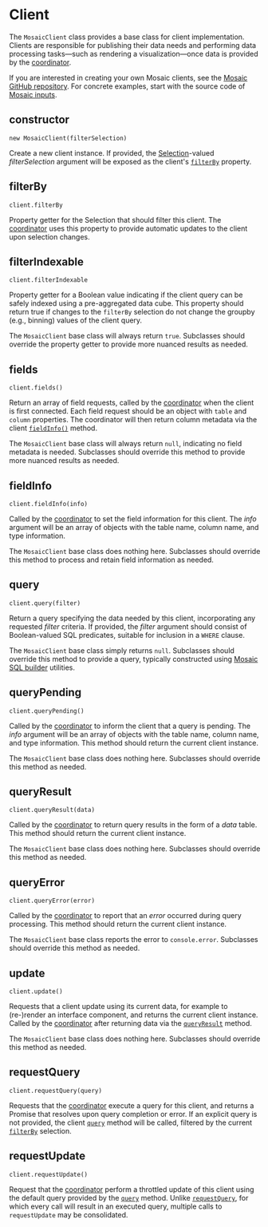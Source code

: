 # Client

The `MosaicClient` class provides a base class for client implementation.
Clients are responsible for publishing their data needs and performing data processing tasks&mdash;such as rendering a visualization&mdash;once data is provided by the [coordinator](./coordinator).

If you are interested in creating your own Mosaic clients, see the [Mosaic GitHub repository](https://github.com/uwdata/mosaic).
For concrete examples, start with the source code of [Mosaic inputs](https://github.com/uwdata/mosaic/tree/main/packages/inputs/src).

## constructor

`new MosaicClient(filterSelection)`

Create a new client instance. If provided, the [Selection](./selection)-valued _filterSelection_ argument will be exposed as the client's [`filterBy`](#filterby) property.

## filterBy

`client.filterBy`

Property getter for the Selection that should filter this client.
The [coordinator](./coordinator) uses this property to provide automatic updates to the client upon selection changes.

## filterIndexable

`client.filterIndexable`

Property getter for a Boolean value indicating if the client query can be safely indexed using a pre-aggregated data cube.
This property should return true if changes to the `filterBy` selection do not change the groupby (e.g., binning) values of the client query.

The `MosaicClient` base class will always return `true`.
Subclasses should override the property getter to provide more nuanced results as needed.

## fields

`client.fields()`

Return an array of field requests, called by the [coordinator](./coordinator) when the client is first connected.
Each field request should be an object with `table` and `column` properties.
The coordinator will then return column metadata via the client [`fieldInfo()`](#fieldinfo) method.

The `MosaicClient` base class will always return `null`, indicating no field metadata is needed.
Subclasses should override this method to provide more nuanced results as needed.

## fieldInfo

`client.fieldInfo(info)`

Called by the [coordinator](./coordinator) to set the field information for this client.
The _info_ argument will be an array of objects with the table name, column name, and type information.

The `MosaicClient` base class does nothing here.
Subclasses should override this method to process and retain field information as needed.

## query

`client.query(filter)`

Return a query specifying the data needed by this client, incorporating any requested _filter_ criteria.
If provided, the _filter_ argument should consist of Boolean-valued SQL predicates, suitable for inclusion in a `WHERE` clause.

The `MosaicClient` base class simply returns `null`.
Subclasses should override this method to provide a query, typically constructed using [Mosaic SQL builder](/sql/) utilities.

## queryPending

`client.queryPending()`

Called by the [coordinator](./coordinator) to inform the client that a query is pending.
The _info_ argument will be an array of objects with the table name, column name, and type information.
This method should return the current client instance.

The `MosaicClient` base class does nothing here.
Subclasses should override this method as needed.

## queryResult

`client.queryResult(data)`

Called by the [coordinator](./coordinator) to return query results in the form of a _data_ table. This method should return the current client instance.

The `MosaicClient` base class does nothing here.
Subclasses should override this method as needed.

## queryError

`client.queryError(error)`

Called by the [coordinator](./coordinator) to report that an _error_ occurred during query processing. This method should return the current client instance.

The `MosaicClient` base class reports the error to `console.error`.
Subclasses should override this method as needed.

## update

`client.update()`

Requests that a client update using its current data, for example to (re-)render an interface component, and returns the current client instance.
Called by the [coordinator](./coordinator) after returning data via the [`queryResult`](#queryresult) method.

The `MosaicClient` base class does nothing here.
Subclasses should override this method as needed.

## requestQuery

`client.requestQuery(query)`

Requests that the [coordinator](./coordinator) execute a query for this client, and returns a Promise that resolves upon query completion or error.
If an explicit query is not provided, the client [`query`](#query) method will be called, filtered by the current [`filterBy`](#filterby) selection.

## requestUpdate

`client.requestUpdate()`

Request that the [coordinator](./coordinator) perform a throttled update of this client using the default query provided by the [`query`](#query) method.
Unlike [`requestQuery`](#requestquery), for which every call will result in an executed query, multiple calls to `requestUpdate` may be consolidated.
